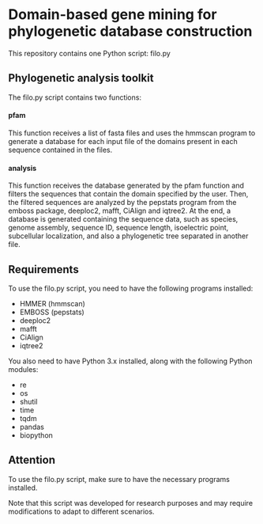 # Domain-based gene mining for phylogenetic database construction

This repository contains one Python script: filo.py

## Phylogenetic analysis toolkit
The filo.py script contains two functions:

#### pfam
This function receives a list of fasta files and uses the hmmscan program to generate a database for each input file of the domains present in each sequence contained in the files.

#### analysis
This function receives the database generated by the pfam function and filters the sequences that contain the domain specified by the user. Then, the filtered sequences are analyzed by the pepstats program from the emboss package, deeploc2, mafft, CiAlign and iqtree2. At the end, a database is generated containing the sequence data, such as species, genome assembly, sequence ID, sequence length, isoelectric point, subcellular localization, and also a phylogenetic tree separated in another file.

## Requirements
To use the filo.py script, you need to have the following programs installed:

- HMMER (hmmscan)
- EMBOSS (pepstats)
- deeploc2
- mafft
- CiAlign
- iqtree2

You also need to have Python 3.x installed, along with the following Python modules:

- re
- os
- shutil
- time
- tqdm
- pandas
- biopython

## Attention

To use the filo.py script, make sure to have the necessary programs installed.

Note that this script was developed for research purposes and may require modifications to adapt to different scenarios.
